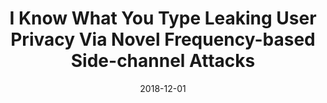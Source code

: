 ---
title: "I Know What You Type Leaking User Privacy Via Novel Frequency-based Side-channel Attacks"
collection: publications
permalink: publications/I_Know_What_You_Type_Leaking_User_Privacy_Via_Novel_Frequency-based_Side-channel_Attacks.pdf
category: 'privacy, smartphone security, side-channel attacks'
date: 2018-12-01
venue: 'IEEE Global Communications Conference (GLOBECOM)'
citation: 'R. Song, Y. Song, S. Gao, B. Xiao, and A. Hu, "I Know What You Type: Leaking User Privacy Via Novel Frequency-based Side-channel Attacks",  in <i>Proc. of the IEEE Global Communications Conference (GLOBECOM)</i>, Abu Dhabi, UAE, 9-13 Dec. 2018.'
citebib: publications/I_Know_What_You_Type_Leaking_User_Privacy_Via_Novel_Frequency-based_Side-channel_Attacks.pdf
---